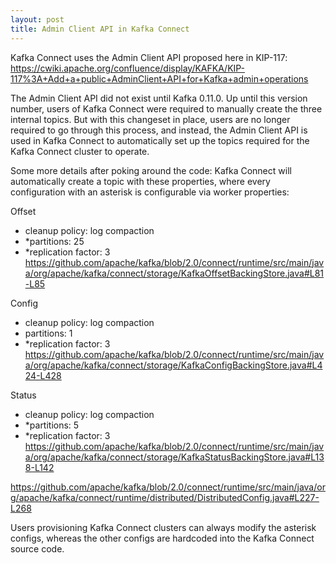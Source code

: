 ```yaml
---
layout: post
title: Admin Client API in Kafka Connect
---
```


Kafka Connect uses the Admin Client API proposed here in KIP-117: https://cwiki.apache.org/confluence/display/KAFKA/KIP-117%3A+Add+a+public+AdminClient+API+for+Kafka+admin+operations

The Admin Client API did not exist until Kafka 0.11.0. Up until this version number, users of Kafka Connect were required to manually create the three internal topics.
But with this changeset in place, users are no longer required to go through this process, and instead, the Admin Client API is used in Kafka Connect to automatically set up the topics required for the Kafka Connect cluster to operate.

Some more details after poking around the code:
Kafka Connect will automatically create a topic with these properties, where every configuration with an asterisk is configurable via worker properties:

Offset
- cleanup policy: log compaction
- *partitions: 25
- *replication factor: 3
https://github.com/apache/kafka/blob/2.0/connect/runtime/src/main/java/org/apache/kafka/connect/storage/KafkaOffsetBackingStore.java#L81-L85

Config
- cleanup policy: log compaction
- partitions: 1
- *replication factor: 3
https://github.com/apache/kafka/blob/2.0/connect/runtime/src/main/java/org/apache/kafka/connect/storage/KafkaConfigBackingStore.java#L424-L428

Status
- cleanup policy: log compaction
- *partitions: 5
- *replication factor: 3
https://github.com/apache/kafka/blob/2.0/connect/runtime/src/main/java/org/apache/kafka/connect/storage/KafkaStatusBackingStore.java#L138-L142

https://github.com/apache/kafka/blob/2.0/connect/runtime/src/main/java/org/apache/kafka/connect/runtime/distributed/DistributedConfig.java#L227-L268

Users provisioning Kafka Connect clusters can always modify the asterisk configs, whereas the other configs are hardcoded into the Kafka Connect source code.
